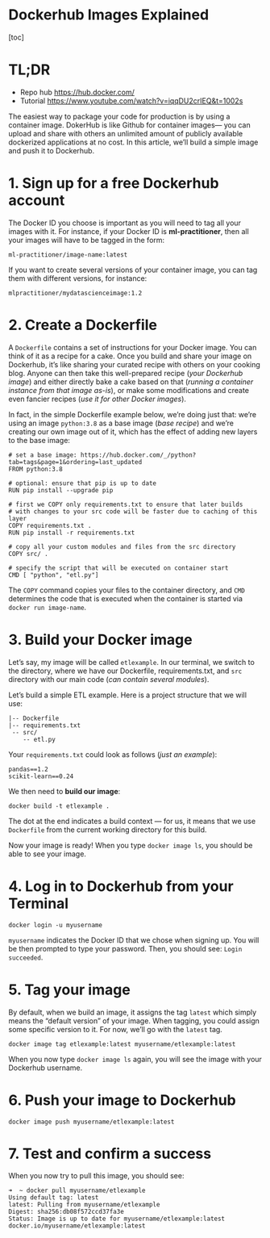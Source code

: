 # Dockerhub Images Explained

[toc]



# TL;DR

* Repo hub https://hub.docker.com/
* Tutorial https://www.youtube.com/watch?v=iqqDU2crIEQ&t=1002s



The easiest way to package your code for production is by using a container image. DokerHub is like Github for container images— you can upload and share with others an unlimited amount of publicly available dockerized applications at no cost. In this article, we’ll build a simple image and push it to Dockerhub.

# 1. Sign up for a free Dockerhub account

The Docker ID you choose is important as you will need to tag all your images with it. For instance, if your Docker ID is **ml-practitioner**, then all your images will have to be tagged in the form:

```
ml-practitioner/image-name:latest
```

If you want to create several versions of your container image, you can tag them with different versions, for instance:

```
mlpractitioner/mydatascienceimage:1.2
```

# 2. Create a Dockerfile

A `Dockerfile` contains a set of instructions for your Docker image. You can think of it as a recipe for a cake. Once you build and share your image on Dockerhub, it’s like sharing your curated recipe with others on your cooking blog. Anyone can then take this well-prepared recipe (*your Dockerhub image*) and either directly bake a cake based on that (*running a container instance from that image as-is*), or make some modifications and create even fancier recipes (*use it for other Docker images*).

In fact, in the simple Dockerfile example below, we’re doing just that: we’re using an image `python:3.8` as a base image (*base recipe*) and we’re creating our own image out of it, which has the effect of adding new layers to the base image:

```
# set a base image: https://hub.docker.com/_/python?tab=tags&page=1&ordering=last_updated
FROM python:3.8

# optional: ensure that pip is up to date
RUN pip install --upgrade pip

# first we COPY only requirements.txt to ensure that later builds
# with changes to your src code will be faster due to caching of this layer
COPY requirements.txt .
RUN pip install -r requirements.txt

# copy all your custom modules and files from the src directory
COPY src/ .

# specify the script that will be executed on container start
CMD [ "python", "etl.py"]
```

The `COPY` command copies your files to the container directory, and `CMD` determines the code that is executed when the container is started via `docker run image-name`.

# 3. Build your Docker image

Let’s say, my image will be called `etlexample`. In our terminal, we switch to the directory, where we have our Dockerfile, requirements.txt, and `src` directory with our main code (*can contain several modules*).

Let’s build a simple ETL example. Here is a project structure that we will use:

```
|-- Dockerfile
|-- requirements.txt
 -- src/
    -- etl.py
```

Your `requirements.txt` could look as follows (*just an example*):

```
pandas==1.2
scikit-learn==0.24
```

We then need to **build our image**:

```
docker build -t etlexample .
```

The dot at the end indicates a build context — for us, it means that we use `Dockerfile` from the current working directory for this build.

Now your image is ready! When you type `docker image ls`, you should be able to see your image.

# 4. Log in to Dockerhub from your Terminal

```
docker login -u myusername
```

`myusername` indicates the Docker ID that we chose when signing up. You will be then prompted to type your password. Then, you should see: `Login succeeded`.

# 5. Tag your image

By default, when we build an image, it assigns the tag `latest` which simply means the “default version” of your image. When tagging, you could assign some specific version to it. For now, we’ll go with the `latest` tag.

```
docker image tag etlexample:latest myusername/etlexample:latest
```

When you now type `docker image ls` again, you will see the image with your Dockerhub username.

# 6. Push your image to Dockerhub

```
docker image push myusername/etlexample:latest
```

# 7. Test and confirm a success

When you now try to pull this image, you should see:

```
➜  ~ docker pull myusername/etlexample
Using default tag: latest
latest: Pulling from myusername/etlexample
Digest: sha256:db08f572ccd37fa3e
Status: Image is up to date for myusername/etlexample:latest
docker.io/myusername/etlexample:latest
```

